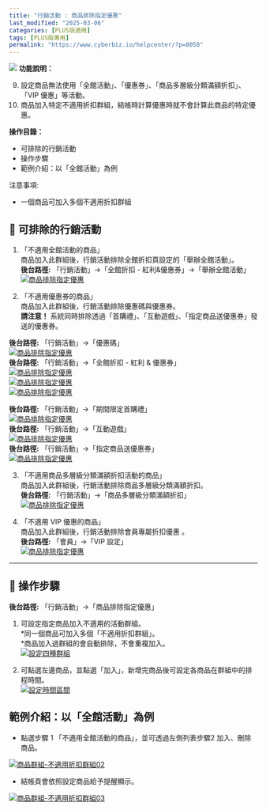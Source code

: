 ```yaml
---
title: "行銷活動 : 商品排除指定優惠"
last_modified: "2025-03-06"
categories: [PLUS版適用]
tags: [PLUS版專用]
permalink: "https://www.cyberbiz.io/helpcenter/?p=8058"
---
```


![](https://www.cyberbiz.io/helpcenter/wp-content/uploads/PLUS版3.png)
**功能說明：**  

9. 設定商品無法使用「全館活動」、「優惠券」、「商品多層級分類滿額折扣」、「VIP 優惠」等活動。
10. 商品加入特定不適用折扣群組，結帳時計算優惠時就不會計算此商品的特定優惠。

**操作目錄：**

* 可排除的行銷活動
* 操作步驟
* 範例介紹：以「全館活動」為例

注意事項:  

* 一個商品可加入多個不適用折扣群組



## 📌 可排除的行銷活動



1. 「不適用全館活動的商品」  
商品加入此群組後，行銷活動排除全館折扣頁設定的「舉辦全館活動」。  
**後台路徑:** 「行銷活動」→「全館折扣 - 紅利&優惠券」→「舉辦全館活動」  
[![商品排除指定優惠](https://www.cyberbiz.io/support/wp-content/uploads/商品排除指定優惠05.png)](https://www.cyberbiz.io/support/wp-content/uploads/商品排除指定優惠05.png)  

2. 「不適用優惠券的商品」  
商品加入此群組後，行銷活動排除優惠碼與優惠券。  
**請注意！** 系統同時排除透過「首購禮」、「互動遊戲」、「指定商品送優惠券」發送的優惠券。  

**後台路徑:** 「行銷活動」→「優惠碼」  
[![商品排除指定優惠](https://www.cyberbiz.io/support/wp-content/uploads/商品排除指定優惠11.png)](https://www.cyberbiz.io/support/wp-content/uploads/商品排除指定優惠11.png)  
**後台路徑:** 「行銷活動」→「全館折扣 - 紅利 & 優惠券」  
[![商品排除指定優惠](https://www.cyberbiz.io/support/wp-content/uploads/商品排除指定優惠06.png)](https://www.cyberbiz.io/support/wp-content/uploads/商品排除指定優惠06.png)  
[![商品排除指定優惠](https://www.cyberbiz.io/support/wp-content/uploads/商品排除指定優惠07.png)](https://www.cyberbiz.io/support/wp-content/uploads/商品排除指定優惠07.png)  
[![商品排除指定優惠](https://www.cyberbiz.io/support/wp-content/uploads/商品排除指定優惠08.png)](https://www.cyberbiz.io/support/wp-content/uploads/商品排除指定優惠08.png)  

**後台路徑:** 「行銷活動」→「期間限定首購禮」  
[![商品排除指定優惠](https://www.cyberbiz.io/support/wp-content/uploads/商品排除指定優惠12.png)](https://www.cyberbiz.io/support/wp-content/uploads/商品排除指定優惠12.png)  
**後台路徑:** 「行銷活動」→「互動遊戲」  
[![商品排除指定優惠](https://www.cyberbiz.io/support/wp-content/uploads/商品排除指定優惠14.png)](https://www.cyberbiz.io/support/wp-content/uploads/商品排除指定優惠14.png)  
**後台路徑:** 「行銷活動」→「指定商品送優惠券」  
[![商品排除指定優惠](https://www.cyberbiz.io/support/wp-content/uploads/商品排除指定優惠15.png)](https://www.cyberbiz.io/support/wp-content/uploads/商品排除指定優惠15.png)

3. 「不適用商品多層級分類滿額折扣活動的商品」  
商品加入此群組後，行銷活動排除商品多層級分類滿額折扣。  
**後台路徑:** 「行銷活動」→「商品多層級分類滿額折扣」  
[![商品排除指定優惠](https://www.cyberbiz.io/support/wp-content/uploads/商品排除指定優惠09.png)](https://www.cyberbiz.io/support/wp-content/uploads/商品排除指定優惠09.png)  

4. 「不適用 VIP 優惠的商品」  
商品加入此群組後，行銷活動排除會員專屬折扣優惠 。  
**後台路徑:** 「會員」→「VIP 設定」  
[![商品排除指定優惠](https://www.cyberbiz.io/support/wp-content/uploads/商品排除指定優惠10.png)](https://www.cyberbiz.io/support/wp-content/uploads/商品排除指定優惠10.png)  

* * *

## 📌 操作步驟


**後台路徑:** 「行銷活動」→「商品排除指定優惠」  


1. 可設定指定商品加入不適用的活動群組。  
*同一個商品可加入多個「不適用折扣群組」。  
*商品加入過群組的會自動排除，不會重複加入。  
[![設定四種群組](https://www.cyberbiz.io/support/wp-content/uploads/行銷活動-商品排除指定優惠01.png)](https://www.cyberbiz.io/support/wp-content/uploads/行銷活動-商品排除指定優惠01.png)



2. 可點選左邊商品，並點選「加入」，新增完商品後可設定各商品在群組中的排程時間。  
[![設定時間區間](https://www.cyberbiz.io/support/wp-content/uploads/行銷活動-商品排除指定優惠02.png)](https://www.cyberbiz.io/support/wp-content/uploads/行銷活動-商品排除指定優惠02.png)




## 範例介紹：以「全館活動」為例



* 點選步驟 1 「不適用全館活動的商品」，並可透過左側列表步驟2 加入、刪除商品。   

[![商品群組-不適用折扣群組02](https://www.cyberbiz.io/support/wp-content/uploads/行銷活動-商品排除指定優惠03.png)](https://www.cyberbiz.io/support/wp-content/uploads/行銷活動-商品排除指定優惠03.png)

* 結帳頁會依照設定商品給予提醒顯示。   

[![商品群組-不適用折扣群組03](https://www.cyberbiz.io/support/wp-content/uploads/行銷活動-商品排除指定優惠04.png)](https://www.cyberbiz.io/support/wp-content/uploads/行銷活動-商品排除指定優惠04.png)


